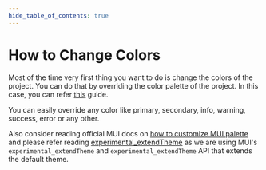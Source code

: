 ```yaml
---
hide_table_of_contents: true
---
```


# How to Change Colors

Most of the time very first thing you want to do is change the colors of the project. You can do that by overriding the color palette of the project. In this case, you can refer [this](/docs/guide/development/override-color-palette) guide.

You can easily override any color like primary, secondary, info, warning, success, error or any other.

Also consider reading official MUI docs on [how to customize MUI palette](https://mui.com/material-ui/customization/palette/) and please refer reading [experimental_extendTheme](https://mui.com/material-ui/experimental-api/css-theme-variables/customization/) as we are using MUI's `experimental_extendTheme` and `experimental_extendTheme` API that extends the default theme.